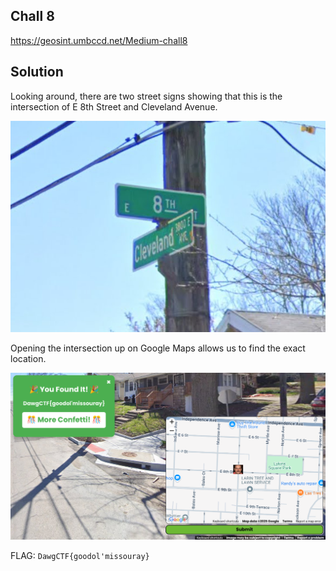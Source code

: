## Chall 8

https://geosint.umbccd.net/Medium-chall8

## Solution

Looking around, there are two street signs showing that this is the intersection of E 8th Street and Cleveland Avenue.

![street](https://github.com/aqxq/CTF-Writeups/blob/main/DawgCTF/OSINT/GEOSINT/Chall%208/street.png)

Opening the intersection up on Google Maps allows us to find the exact location.

![flag](https://github.com/aqxq/CTF-Writeups/blob/main/DawgCTF/OSINT/GEOSINT/Chall%208/chall8.png)

FLAG: `DawgCTF{goodol'missouray}`